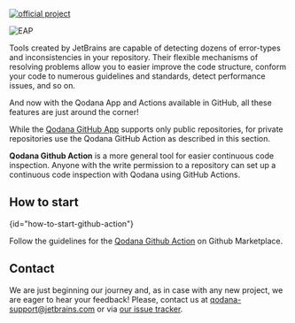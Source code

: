 [//]: # (title: Qodana GitHub Action and Application)

[![official project](https://jb.gg/badges/official-flat-square.svg)](https://confluence.jetbrains.com/display/ALL/JetBrains+on+GitHub)

![EAP](eap-alert.png)

Tools created by JetBrains are capable of detecting dozens of error-types and inconsistencies in your repository.
Their flexible mechanisms of resolving problems allow you to easier improve the code structure, conform your code to numerous guidelines and standards, detect performance issues, and so on.

And now with the Qodana App and Actions available in GitHub, all these features are just around the corner!

While the [Qodana GitHub App](qodana-github-application.md) supports only public repositories, for private repositories use the Qodana GitHub Action as described in this section.

**Qodana Github Action** is a more general tool for easier continuous code inspection.
Anyone with the write permission to a repository can set up a continuous code inspection with Qodana using GitHub Actions.

## How to start
{id="how-to-start-github-action"}

Follow the guidelines for the [Qodana Github Action](https://github.com/marketplace/actions/qodana-code-inspection) on Github Marketplace.

## Contact

We are just beginning our journey and, as in case with any new project, we are eager to hear your feedback!
Please, contact us at [qodana-support@jetbrains.com](mailto:qodana-support@jetbrains.com) or via [our issue tracker](https://youtrack.jetbrains.com/newIssue?project=QD).
